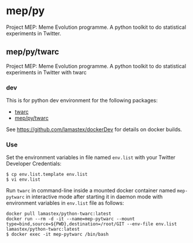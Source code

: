 # mep/py
Project MEP: Meme Evolution programme. A python toolkit to do statistical experiments in Twitter. 

## mep/py/twarc
Project MEP: Meme Evolution programme. A python toolkit to do statistical experiments in Twitter with twarc 

### dev
This is for python dev environment for the following packages:

- [twarc](https://github.com/DocNow/twarc)
- [mep/py/twarc](./)

See https://github.com/lamastex/dockerDev for details on docker builds.

### Use

Set the environment variables in file named `env.list` with your Twitter Developer Credentials:

```
$ cp env.list.template env.list
$ vi env.list
```

Run `twarc` in command-line inside a mounted docker container named `mep-pytwarc` in interactive mode after starting it in daemon mode with environment variables in `env.list` file as follows:

```
docker pull lamastex/python-twarc:latest
docker run --rm -d -it --name=mep-pytwarc --mount type=bind,source=${PWD},destination=/root/GIT --env-file env.list lamastex/python-twarc:latest
$ docker exec -it mep-pytwarc /bin/bash
```

